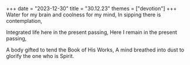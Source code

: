 +++
date = "2023-12-30"
title = "30.12.23"
themes = ["devotion"]
+++
Water for my brain and coolness for my mind,
In sipping there is contemplation,

Integrated life here in the present passing,
Here I remain in the present passing,

A body gifted to tend the Book of His Works,
A mind breathed into dust to glorify the one who is Spirit.
